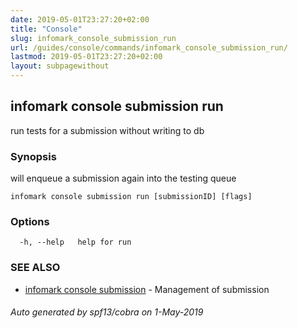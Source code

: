```yaml
---
date: 2019-05-01T23:27:20+02:00
title: "Console"
slug: infomark_console_submission_run
url: /guides/console/commands/infomark_console_submission_run/
lastmod: 2019-05-01T23:27:20+02:00
layout: subpagewithout
---
```


## infomark console submission run

run tests for a submission without writing to db

### Synopsis

will enqueue a submission again into the testing queue

```
infomark console submission run [submissionID] [flags]
```

### Options

```
  -h, --help   help for run
```

### SEE ALSO

* [infomark console submission](/guides/console/commands/infomark_console_submission/)	 - Management of submission

###### Auto generated by spf13/cobra on 1-May-2019
